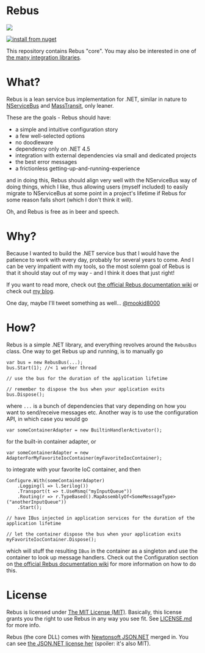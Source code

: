 # Rebus

![](https://raw.githubusercontent.com/rebus-org/Rebus/master/artwork/little_rebusbus2_copy-200x200.png)

[![install from nuget](https://img.shields.io/nuget/v/Rebus.svg?style=flat-square)](https://www.nuget.org/packages/Rebus)

This repository contains Rebus "core". You may also be interested in one of [the many integration libraries](https://github.com/rebus-org?utf8=%E2%9C%93&q=rebus.).


What?
====

Rebus is a lean service bus implementation for .NET, similar in nature to [NServiceBus][3] and [MassTransit][4], only leaner.

These are the goals - Rebus should have:

* a simple and intuitive configuration story
* a few well-selected options
* no doodleware
* dependency only on .NET 4.5
* integration with external dependencies via small and dedicated projects
* the best error messages
* a frictionless getting-up-and-running-experience

and in doing this, Rebus should align very well with the NServiceBus way of doing things, which I like, thus allowing users (myself included) to easily migrate to NServiceBus at some point in a project's lifetime if Rebus for some reason falls short (which I don't think it will).

Oh, and Rebus is free as in beer and speech.

Why?
====

Because I wanted to build the .NET service bus that I would have the patience to work with every day, probably for several years to come. And I can be very impatient with my tools, so the most solemn goal of Rebus is that it should stay out of my way - and I think it does that just right!

If you want to read more, check out [the official Rebus documentation wiki][5] or check out [my blog][6].

One day, maybe I'll tweet something as well... [@mookid8000][2]

How?
====

Rebus is a simple .NET library, and everything revolves around the `RebusBus` class. One way to get Rebus up and running, is to manually go

	var bus = new RebusBus(...);
	bus.Start(1); //< 1 worker thread

	// use the bus for the duration of the application lifetime

	// remember to dispose the bus when your application exits
	bus.Dispose();

where `...` is a bunch of dependencies that vary depending on how you want to send/receive messages etc. Another way is to use the configuration API, in which case you would go

    var someContainerAdapter = new BuiltinHandlerActivator();

for the built-in container adapter, or

    var someContainerAdapter = new AdapterForMyFavoriteIocContainer(myFavoriteIocContainer);

to integrate with your favorite IoC container, and then

	Configure.With(someContainerAdapter)
		.Logging(l => l.Serilog())
		.Transport(t => t.UseMsmq("myInputQueue"))
		.Routing(r => r.TypeBased().MapAssemblyOf<SomeMessageType>("anotherInputQueue"))
		.Start();

	// have IBus injected in application services for the duration of the application lifetime

	// let the container dispose the bus when your application exits
	myFavoriteIocContainer.Dispose();

which will stuff the resulting `IBus` in the container as a singleton and use the container to look up message handlers. Check out the Configuration section on [the official Rebus documentation wiki][5] for more information on how to do this.

License
====

Rebus is licensed under [The MIT License (MIT)][1]. Basically, this license grants you the right to use Rebus in any way you see fit. See [LICENSE.md](/LICENSE.md) for more info.

Rebus (the core DLL) comes with [Newtonsoft JSON.NET][JSON] merged in. You can see [the JSON.NET license her][JSON-license] (spoiler: it's also MIT).


[1]: https://opensource.org/licenses/MIT
[2]: https://twitter.com/#!/mookid8000
[3]: http://particular.net/nservicebus
[4]: http://masstransit-project.com/
[5]: https://github.com/rebus-org/Rebus/wiki
[6]: http://mookid.dk/oncode/rebus

[JSON]: https://github.com/JamesNK/Newtonsoft.Json
[JSON-license]: https://github.com/JamesNK/Newtonsoft.Json/blob/master/LICENSE.md

[//]: [![downloads](http://img.shields.io/nuget/dt/Rebus.svg?style=flat-square)](https://www.nuget.org/packages/Rebus)
